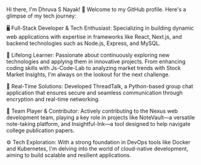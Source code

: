 Hi there, I'm Dhruva S Nayak! 👋
Welcome to my GitHub profile. Here's a glimpse of my tech journey:

🖥️ Full-Stack Developer & Tech Enthusiast: Specializing in building dynamic web applications with expertise in frameworks like React, Next.js, and backend technologies such as Node.js, Express, and MySQL.

🚀 Lifelong Learner: Passionate about continuously exploring new technologies and applying them in innovative projects. From enhancing coding skills with Js-Code-Lab to analyzing market trends with Stock Market Insights, I'm always on the lookout for the next challenge.

💬 Real-Time Solutions: Developed ThreadTalk, a Python-based group chat application that ensures secure and seamless communication through encryption and real-time networking.

👥 Team Player & Contributor: Actively contributing to the Nexus web development team, playing a key role in projects like NoteVault—a versatile note-taking platform, and Insightful-Ink—a tool designed to help navigate college publication papers.

⚙️ Tech Exploration: With a strong foundation in DevOps tools like Docker and Kubernetes, I'm delving into the world of cloud-native development, aiming to build scalable and resilient applications.
